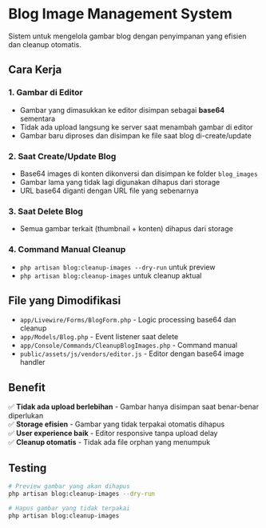 # Blog Image Management System

Sistem untuk mengelola gambar blog dengan penyimpanan yang efisien dan cleanup otomatis.

## Cara Kerja

### 1. Gambar di Editor

-   Gambar yang dimasukkan ke editor disimpan sebagai **base64** sementara
-   Tidak ada upload langsung ke server saat menambah gambar di editor
-   Gambar baru diproses dan disimpan ke file saat blog di-create/update

### 2. Saat Create/Update Blog

-   Base64 images di konten dikonversi dan disimpan ke folder `blog_images`
-   Gambar lama yang tidak lagi digunakan dihapus dari storage
-   URL base64 diganti dengan URL file yang sebenarnya

### 3. Saat Delete Blog

-   Semua gambar terkait (thumbnail + konten) dihapus dari storage

### 4. Command Manual Cleanup

-   `php artisan blog:cleanup-images --dry-run` untuk preview
-   `php artisan blog:cleanup-images` untuk cleanup aktual

## File yang Dimodifikasi

-   `app/Livewire/Forms/BlogForm.php` - Logic processing base64 dan cleanup
-   `app/Models/Blog.php` - Event listener saat delete
-   `app/Console/Commands/CleanupBlogImages.php` - Command manual
-   `public/assets/js/vendors/editor.js` - Editor dengan base64 image handler

## Benefit

✅ **Tidak ada upload berlebihan** - Gambar hanya disimpan saat benar-benar diperlukan  
✅ **Storage efisien** - Gambar yang tidak terpakai otomatis dihapus  
✅ **User experience baik** - Editor responsive tanpa upload delay  
✅ **Cleanup otomatis** - Tidak ada file orphan yang menumpuk

## Testing

```bash
# Preview gambar yang akan dihapus
php artisan blog:cleanup-images --dry-run

# Hapus gambar yang tidak terpakai
php artisan blog:cleanup-images
```
